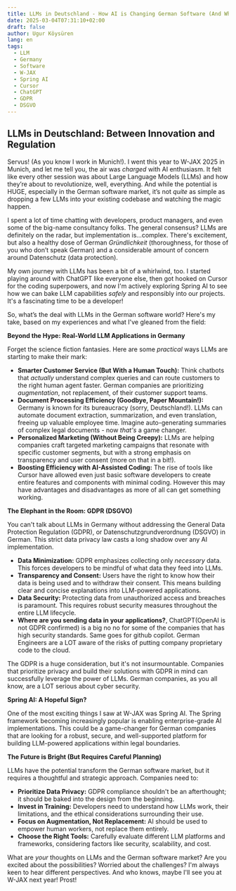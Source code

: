 ```yaml
---
title: LLMs in Deutschland - How AI is Changing German Software (And Why You Should Care)
date: 2025-03-04T07:31:10+02:00
draft: false
author: Ugur Köysüren
lang: en
tags: 
  - LLM
  - Germany
  - Software
  - W-JAX
  - Spring AI
  - Cursor
  - ChatGPT
  - GDPR
  - DSGVO
---
```


## LLMs in Deutschland: Between Innovation and Regulation

Servus! (As you know I work in Munich!). I went this year to W-JAX 2025 in Munich, and let me tell you, the air was *charged* with AI enthusiasm. It felt like every other session was about Large Language Models (LLMs) and how they’re about to revolutionize, well, everything. And while the potential is HUGE, especially in the German software market, it’s not *quite* as simple as dropping a few LLMs into your existing codebase and watching the magic happen.

I spent a lot of time chatting with developers, product managers, and even some of the big-name consultancy folks. The general consensus? LLMs are definitely on the radar, but implementation is...complex. There's excitement, but also a healthy dose of German *Gründlichkeit* (thoroughness, for those of you who don’t speak German) and a considerable amount of concern around Datenschutz (data protection).

My own journey with LLMs has been a bit of a whirlwind, too. I started playing around with ChatGPT like everyone else, then got hooked on Cursor for the coding superpowers, and now I'm actively exploring Spring AI to see how we can bake LLM capabilities *safely* and responsibly into our projects. It's a fascinating time to be a developer!

So, what’s the deal with LLMs in the German software world? Here's my take, based on my experiences and what I've gleaned from the field:

**Beyond the Hype: Real-World LLM Applications in Germany**

Forget the science fiction fantasies. Here are some *practical* ways LLMs are starting to make their mark:

*   **Smarter Customer Service (But With a Human Touch):** Think chatbots that *actually* understand complex queries and can route customers to the right human agent faster. German companies are prioritizing *augmentation*, not replacement, of their customer support teams.
*   **Document Processing Efficiency (Goodbye, Paper Mountain!):** Germany is known for its bureaucracy (sorry, Deutschland!). LLMs can automate document extraction, summarization, and even translation, freeing up valuable employee time. Imagine auto-generating summaries of complex legal documents - now *that's* a game changer.
*   **Personalized Marketing (Without Being Creepy):** LLMs are helping companies craft targeted marketing campaigns that resonate with specific customer segments, but with a strong emphasis on transparency and user consent (more on that in a bit!).
*   **Boosting Efficiency with AI-Assisted Coding:** The rise of tools like Cursor have allowed even just basic software developers to create entire features and components with minimal coding. However this may have advantages and disadvantages as more of all can get something working.

**The Elephant in the Room: GDPR (DSGVO)**

You can't talk about LLMs in Germany without addressing the General Data Protection Regulation (GDPR), or Datenschutzgrundverordnung (DSGVO) in German. This strict data privacy law casts a long shadow over any AI implementation.

*   **Data Minimization:** GDPR emphasizes collecting only *necessary* data. This forces developers to be mindful of what data they feed into LLMs.
*   **Transparency and Consent:** Users have the right to know how their data is being used and to withdraw their consent. This means building clear and concise explanations into LLM-powered applications.
*   **Data Security:** Protecting data from unauthorized access and breaches is paramount. This requires robust security measures throughout the entire LLM lifecycle.
*   **Where are you sending data in your applications?**, ChatGPT(OpenAI is not GDPR confirmed) is a big no no for some of the companies that has high security standards. Same goes for github copilot. German Engineers are a LOT aware of the risks of putting company proprietary code to the cloud.

The GDPR is a huge consideration, but it's not insurmountable. Companies that prioritize privacy and build their solutions with GDPR in mind can successfully leverage the power of LLMs. German companies, as you all know, are a LOT serious about cyber security.

**Spring AI: A Hopeful Sign?**

One of the most exciting things I saw at W-JAX was Spring AI. The Spring framework becoming increasingly popular is enabling enterprise-grade AI implementations. This could be a game-changer for German companies that are looking for a robust, secure, and well-supported platform for building LLM-powered applications within legal boundaries.

**The Future is Bright (But Requires Careful Planning)**

LLMs have the potential transform the German software market, but it requires a thoughtful and strategic approach. Companies need to:

*   **Prioritize Data Privacy:** GDPR compliance shouldn't be an afterthought; it should be baked into the design from the beginning.
*   **Invest in Training:** Developers need to understand how LLMs work, their limitations, and the ethical considerations surrounding their use.
*   **Focus on Augmentation, Not Replacement:** AI should be used to empower human workers, not replace them entirely.
*   **Choose the Right Tools:** Carefully evaluate different LLM platforms and frameworks, considering factors like security, scalability, and cost.

What are *your* thoughts on LLMs and the German software market? Are you excited about the possibilities? Worried about the challenges? I'm always keen to hear different perspectives. And who knows, maybe I'll see you at W-JAX next year! Prost!
